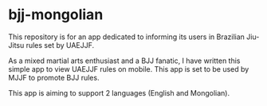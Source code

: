 # bjj-mongolian
This repository is for an app dedicated to informing its users in Brazilian Jiu-Jitsu rules set by UAEJJF.

As a mixed martial arts enthusiast and a BJJ fanatic, I have written this simple app to view UAEJJF rules on mobile. 
This app is set to be used by MJJF to promote BJJ rules. 

This app is aiming to support 2 languages (English and Mongolian). 
